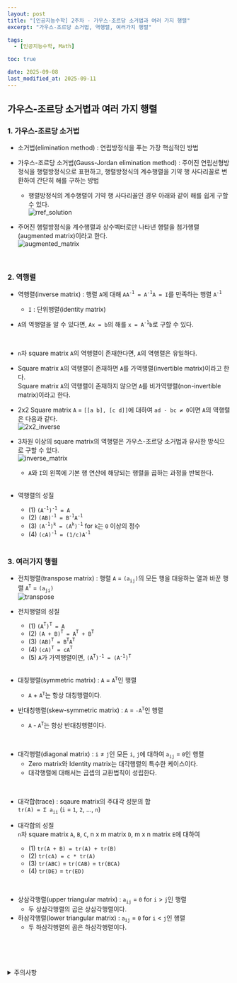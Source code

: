 ```yaml
---
layout: post
title: "[인공지능수학] 2주차 - 가우스-조르당 소거법과 여러 가지 행렬"
excerpt: "가우스-조르당 소거법, 역행렬, 여러가지 행렬"

tags:
  - [인공지능수학, Math]

toc: true

date: 2025-09-08
last_modified_at: 2025-09-11
---
```

## 가우스-조르당 소거법과 여러 가지 행렬
### 1. 가우스-조르당 소거법  
- 소거법(elimination method) : 연립방정식을 푸는 가장 핵심적인 방법  

- 가우스-조르당 소거법(Gauss-Jordan elimination method) : 주어진 연립선형방정식을 행렬방정식으로 표현하고, 행렬방정식의 계수행렬을 기약 행 사다리꼴로 변환하여 간단히 해를 구하는 방법

  - 행렬방정식의 계수행렬이 기약 행 사다리꼴인 경우 아래와 같이 해를 쉽게 구할 수 있다.  
  ![rref_solution][def]  

- 주어진 행렬방정식을 계수행렬과 상수벡터로만 나타낸 행렬을 첨가행렬(augmented matrix)이라고 한다.  
![augmented_matrix][def2]  

<br>

### 2. 역행렬
- 역행렬(inverse matrix) : 행렬 `A`에 대해 `AA`<sup>`-1`</sup>` = A`<sup>`-1`</sup>`A = I`를 만족하는 행렬 `A`<sup>`-1`</sup>  
  - `I` : 단위행렬(identity matrix)  

- `A`의 역행렬을 알 수 있다면, `Ax = b`의 해를 `x = A`<sup>`-1`</sup>`b`로 구할 수 있다.  

<br>

- `n`차 square matrix `A`의 역행렬이 존재한다면, `A`의 역행렬은 유일하다.

- Square matrix `A`의 역행렬이 존재하면 `A`를 가역행렬(invertible matrix)이라고 한다.  
Square matrix `A`의 역행렬이 존재하지 않으면 `A`를 비가역행렬(non-invertible matrix)이라고 한다.  

- 2x2 Square matrix `A` = `[[a b], [c d]]`에 대하여 `ad - bc ≠ 0`이면 `A`의 역행렬은 다음과 같다.  
![2x2_inverse][def3]  

- 3차원 이상의 square matrix의 역행렬은 가우스-조르당 소거법과 유사한 방식으로 구할 수 있다.  
![inverse_matrix][def4]  
  - `A`와 `I`의 왼쪽에 기본 행 연산에 해당되는 행렬을 곱하는 과정을 반복한다.  

  <br>

- 역행렬의 성질
  - (1) `(A`<sup>`-1`</sup>`)`<sup>`-1`</sup>` = A`  
  - (2) `(AB)`<sup>`-1`</sup>` = B`<sup>`-1`</sup>`A`<sup>`-1`</sup>  
  - (3) `(A`<sup>`-1`</sup>`)`<sup>`k`</sup>` = (A`<sup>`k`</sup>`)`<sup>`-1`</sup> for `k`는 `0` 이상의 정수  
  - (4) `(cA)`<sup>`-1`</sup>` = (1/c)A`<sup>`-1`</sup>  

  <br>

### 3. 여러가지 행렬
- 전치행렬(transpose matrix) : 행렬 `A` = `(a`<sub>`ij`</sub>`)`의 모든 행을 대응하는 열과 바꾼 행렬 `A`<sup>`T`</sup> = `(a`<sub>`ji`</sub>`)`  
![transpose][def5]  

- 전치행렬의 성질
  - (1) `(A`<sup>`T`</sup>`)`<sup>`T`</sup>` = A`  
  - (2) `(A + B)`<sup>`T`</sup>` = A`<sup>`T`</sup>` + B`<sup>`T`</sup>  
  - (3) `(AB)`<sup>`T`</sup>` = B`<sup>`T`</sup>`A`<sup>`T`</sup>
  - (4) `(cA)`<sup>`T`</sup>` = cA`<sup>`T`</sup>  
  - (5) `A`가 가역행렬이면, `(A`<sup>`T`</sup>`)`<sup>`-1`</sup>` = (A`<sup>`-1`</sup>`)`<sup>`T`</sup>  

  <br>

- 대칭행렬(symmetric matrix) : `A` = `A`<sup>`T`</sup>인 행렬  
  - `A` + `A`<sup>`T`</sup>는 항상 대칭행렬이다.  
- 반대칭행렬(skew-symmetric matrix) : `A` = `-A`<sup>`T`</sup>인 행렬  
  - `A` - `A`<sup>`T`</sup>는 항상 반대칭행렬이다.  

<br>

- 대각행렬(diagonal matrix) : `i` ≠ `j`인 모든 `i`, `j`에 대하여 `a`<sub>`ij`</sub> = `0`인 행렬  
  - Zero matrix와 Identity matrix는 대각행렬의 특수한 케이스이다.
  - 대각행렬에 대해서는 곱셉의 교환법칙이 성립한다.  

<br>

- 대각합(trace) : sqaure matrix의 주대각 성분의 합  
`tr(A) = Σ a`<sub>`ii`</sub> (`i` = `1`, `2`, ..., `n`)  

- 대각합의 성질  
`n`차 square matrix `A`, `B`, `C`, n x m matrix `D`, m x n matrix `E`에 대하여  
  - (1) `tr(A + B) = tr(A) + tr(B)`  
  - (2) `tr(cA) = c * tr(A)`
  - (3) `tr(ABC)` = `tr(CAB)` = `tr(BCA)`  
  - (4) `tr(DE)` = `tr(ED)`  

<br>

- 상삼각행렬(upper triangular matrix) : `a`<sub>`ij`</sub> = `0` for `i` > `j`인 행렬  
  - 두 상삼각행렬의 곱은 상삼각행렬이다.
- 하삼각행렬(lower triangular matrix) : `a`<sub>`ij`</sub> = `0` for `i` < `j`인 행렬  
  - 두 하삼각행렬의 곱은 하삼각행렬이다.

<br>
<br>
<br>
<br>
<details>
<summary>주의사항</summary>
<div markdown=   "1">

이 포스팅은 강원대학교 이구연 교수님의 인공지능수학 수업을 들으며 내용을 정리 한 것입니다.  
수업 내용에 대한 저작권은 교수님께 있으니,  
다른 곳으로의 무분별한 내용 복사를 자제해 주세요.

</div>
</details> 

[def]: https://i.imgur.com/Vy2OsS5.png
[def2]: https://i.imgur.com/yohzqqM.png
[def3]: https://i.imgur.com/ZRbLoIN.png
[def4]: https://i.imgur.com/VCoETDC.png
[def5]: https://i.imgur.com/b3D0r5O.png